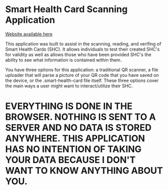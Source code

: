 # Smart Health Card Scanning Application

[Website available here](https://www.shcverifier.com)

This application was built to assist in the scanning, reading, and verifing of Smart Health Cards (SHC). It allows individuals to test their created SHC's for validity as well as allows those who have been provided SHC's the ability to see what information is contained within them. 

You have three options for this application: a traditional QR scanner, a file uploader that will parse a picture of your QR code that you have saved on the device, or the .smart-health-card file itself. These three options cover the main ways a user might want to interact/utilize their SHC.

# EVERYTHING IS DONE IN THE BROWSER. NOTHING IS SENT TO A SERVER AND NO DATA IS STORED ANYWHERE. THIS APPLICATION HAS NO INTENTION OF TAKING YOUR DATA BECAUSE I DON'T WANT TO KNOW ANYTHING ABOUT YOU. 
